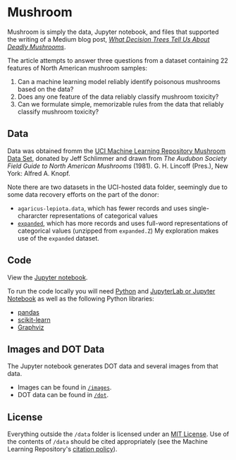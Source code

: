 # Mushroom
Mushroom is simply the data, Jupyter notebook, and files that supported the writing of a Medium blog post, [*What Decision Trees Tell Us About Deadly Mushrooms*](https://medium.com/@evanquinlan/what-decision-trees-tell-us-about-deadly-mushrooms-b0342778b9de).

The article attempts to answer three questions from a dataset containing 22 features of North American mushroom samples:
1. Can a machine learning model reliably identify poisonous mushrooms based on the data?
2. Does any one feature of the data reliably classify mushroom toxicity?
3. Can we formulate simple, memorizable rules from the data that reliably classify mushroom toxicity?

## Data
Data was obtained fromm the [UCI Machine Learning Repository Mushroom Data Set](https://archive.ics.uci.edu/ml/datasets/Mushroom), donated by Jeff Schlimmer and drawn from *The Audubon Society Field Guide to North American Mushrooms* (1981). G. H. Lincoff (Pres.), New York: Alfred A. Knopf.

Note there are two datasets in the UCI-hosted data folder, seemingly due to some data recovery efforts on the part of the donor:
- `agaricus-lepiota.data`, which has fewer records and uses single-chararcter representations of categorical values
- [`expanded`](../master/data/expanded), which has more records and uses full-word representations of categorical values (unzipped from `expanded.Z`)
My exploration makes use of the `expanded` dataset.

## Code
View the [Jupyter notebook](../master/analysis.ipynb).

To run the code locally you will need [Python](https://www.python.org/downloads/) and [JupyterLab or Jupyter Notebook](https://jupyter.org/install) as well as the following Python libraries:
- [pandas](https://pandas.pydata.org/docs/getting_started/index.html)
- [scikit-learn](https://scikit-learn.org/stable/install.html)
- [Graphviz](https://pypi.org/project/graphviz-python/)

## Images and DOT Data
The Jupyter notebook generates DOT data and several images from that data.
- Images can be found in [`/images`](../master/images).
- DOT data can be found in [`/dot`](../master/dot).

## License
Everything outside the `/data` folder is licensed under an [MIT License](../master/LICENSE). Use of the contents of `/data` should be cited appropriately (see the Machine Learning Repository's [citation policy](https://archive.ics.uci.edu/ml/citation_policy.html)).

